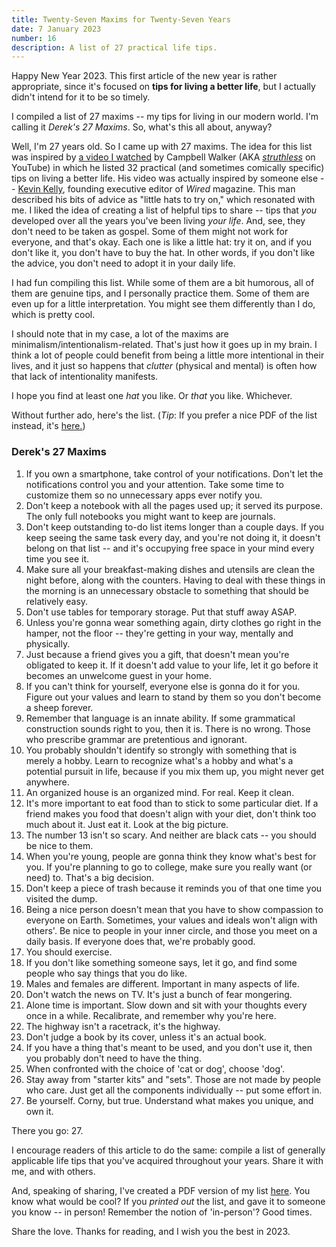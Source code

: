 ```yaml
---
title: Twenty-Seven Maxims for Twenty-Seven Years
date: 7 January 2023
number: 16
description: A list of 27 practical life tips.
---
```


Happy New Year 2023. This first article of the new year is rather appropriate, since it's focused on **tips for living a better life**, but I actually didn't intend for it to be so timely.

I compiled a list of 27 maxims -- my tips for living in our modern world. I'm calling it *Derek's 27 Maxims*. So, what's this all about, anyway?

Well, I'm 27 years old. So I came up with 27 maxims. The idea for this list was inspired by [a video I watched](https://www.youtube.com/watch?v=vobLTc8Zd1Q) by Campbell Walker (AKA [*struthless*](https://www.youtube.com/c/struthless) on YouTube) in which he listed 32 practical (and sometimes comically specific) tips on living a better life. His video was actually inspired by someone else -- [Kevin Kelly](https://en.wikipedia.org/wiki/Kevin_Kelly_(editor)), founding executive editor of *Wired* magazine. This man described his bits of advice as "little hats to try on," which resonated with me. I liked the idea of creating a list of helpful tips to share -- tips that *you* developed over all the years you've been living *your life*. And, see, they don't need to be taken as gospel. Some of them might not work for everyone, and that's okay. Each one is like a little hat: try it on, and if you don't like it, you don't have to buy the hat. In other words, if you don't like the advice, you don't need to adopt it in your daily life.

I had fun compiling this list. While some of them are a bit humorous, all of them are genuine tips, and I personally practice them. Some of them are even up for a little interpretation. You might see them differently than I do, which is pretty cool.

I should note that in my case, a lot of the maxims are minimalism/intentionalism-related. That's just how it goes up in my brain. I think a lot of people could benefit from being a little more intentional in their lives, and it just so happens that *clutter* (physical and mental) is often how that lack of intentionality manifests.

I hope you find at least one *hat* you like. Or *that* you like. Whichever.

Without further ado, here's the list. (*Tip*: If you prefer a nice PDF of the list instead, it's [here.](https://derekandersen.net/assets/documents/Dereks_27_Maxims.pdf))

### Derek's 27 Maxims

1. If you own a smartphone, take control of your notifications. Don't let the notifications control you and your attention. Take some time to customize them so no unnecessary apps ever notify you.
2. Don't keep a notebook with all the pages used up; it served its purpose. The only full notebooks you might want to keep are journals.
3. Don't keep outstanding to-do list items longer than a couple days. If you keep seeing the same task every day, and you're not doing it, it doesn't belong on that list -- and it's occupying free space in your mind every time you see it.
4. Make sure all your breakfast-making dishes and utensils are clean the night before, along with the counters. Having to deal with these things in the morning is an unnecessary obstacle to something that should be relatively easy.
5. Don't use tables for temporary storage. Put that stuff away ASAP.
6. Unless you're gonna wear something again, dirty clothes go right in the hamper, not the floor -- they're getting in your way, mentally and physically.
7. Just because a friend gives you a gift, that doesn't mean you're obligated to keep it. If it doesn't add value to your life, let it go before it becomes an unwelcome guest in your home.
8. If you can't think for yourself, everyone else is gonna do it for you. Figure out your values and learn to stand by them so you don't become a sheep forever.
9. Remember that language is an innate ability. If some grammatical construction sounds right to you, then it is. There is no wrong. Those who prescribe grammar are pretentious and ignorant.
10. You probably shouldn't identify so strongly with something that is merely a hobby. Learn to recognize what's a hobby and what's a potential pursuit in life, because if you mix them up, you might never get anywhere.
11. An organized house is an organized mind. For real. Keep it clean.
12. It's more important to eat food than to stick to some particular diet. If a friend makes you food that doesn't align with your diet, don't think too much about it. Just eat it. Look at the big picture.
13. The number 13 isn't so scary. And neither are black cats -- you should be nice to them.
14. When you're young, people are gonna think they know what's best for you. If you're planning to go to college, make sure you really want (or need) to. That's a big decision.
15. Don't keep a piece of trash because it reminds you of that one time you visited the dump.
16. Being a nice person doesn't mean that you have to show compassion to everyone on Earth. Sometimes, your values and ideals won't align with others'. Be nice to people in your inner circle, and those you meet on a daily basis. If everyone does that, we're probably good.
17. You should exercise.
18. If you don't like something someone says, let it go, and find some people who say things that you do like.
19. Males and females are different. Important in many aspects of life.
20. Don't watch the news on TV. It's just a bunch of fear mongering.
21. Alone time is important. Slow down and sit with your thoughts every once in a while. Recalibrate, and remember why you're here.
22. The highway isn't a racetrack, it's the highway.
23. Don't judge a book by its cover, unless it's an actual book.
24. If you have a thing that's meant to be used, and you don't use it, then you probably don't need to have the thing.
25. When confronted with the choice of 'cat or dog', choose 'dog'.
26. Stay away from "starter kits" and "sets". Those are not made by people who care. Just get all the components individually -- put some effort in.
27. Be yourself. Corny, but true. Understand what makes you unique, and own it.

There you go: 27.

I encourage readers of this article to do the same: compile a list of generally applicable life tips that you've acquired throughout your years. Share it with me, and with others.

And, speaking of sharing, I've created a PDF version of my list [here](https://derekandersen.net/assets/documents/Dereks_27_Maxims.pdf). You know what would be cool? If you *printed out* the list, and gave it to someone you know -- in person! Remember the notion of 'in-person'? Good times.

Share the love. Thanks for reading, and I wish you the best in 2023.
